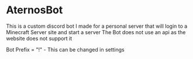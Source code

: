 # AternosBot

This is a custom discord bot I made for a personal server that will login to a Minecraft Server site and start a server
The Bot does not use an api as the website does not support it

Bot Prefix = "!" - This can be changed in settings